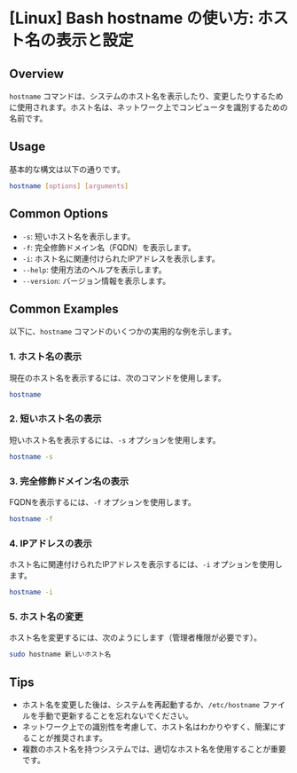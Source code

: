 # [Linux] Bash hostname の使い方: ホスト名の表示と設定

## Overview
`hostname` コマンドは、システムのホスト名を表示したり、変更したりするために使用されます。ホスト名は、ネットワーク上でコンピュータを識別するための名前です。

## Usage
基本的な構文は以下の通りです。

```bash
hostname [options] [arguments]
```

## Common Options
- `-s`: 短いホスト名を表示します。
- `-f`: 完全修飾ドメイン名（FQDN）を表示します。
- `-i`: ホスト名に関連付けられたIPアドレスを表示します。
- `--help`: 使用方法のヘルプを表示します。
- `--version`: バージョン情報を表示します。

## Common Examples
以下に、`hostname` コマンドのいくつかの実用的な例を示します。

### 1. ホスト名の表示
現在のホスト名を表示するには、次のコマンドを使用します。

```bash
hostname
```

### 2. 短いホスト名の表示
短いホスト名を表示するには、`-s` オプションを使用します。

```bash
hostname -s
```

### 3. 完全修飾ドメイン名の表示
FQDNを表示するには、`-f` オプションを使用します。

```bash
hostname -f
```

### 4. IPアドレスの表示
ホスト名に関連付けられたIPアドレスを表示するには、`-i` オプションを使用します。

```bash
hostname -i
```

### 5. ホスト名の変更
ホスト名を変更するには、次のようにします（管理者権限が必要です）。

```bash
sudo hostname 新しいホスト名
```

## Tips
- ホスト名を変更した後は、システムを再起動するか、`/etc/hostname` ファイルを手動で更新することを忘れないでください。
- ネットワーク上での識別性を考慮して、ホスト名はわかりやすく、簡潔にすることが推奨されます。
- 複数のホスト名を持つシステムでは、適切なホスト名を使用することが重要です。
